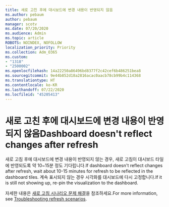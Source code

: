 ```yaml
---
title: 새로 고친 후에 대시보드에 변경 내용이 반영되지 않음
ms.author: pebaum
author: pebaum
manager: scotv
ms.date: 07/20/2020
ms.audience: Admin
ms.topic: article
ROBOTS: NOINDEX, NOFOLLOW
localization_priority: Priority
ms.collection: Adm_O365
ms.custom:
- "1318"
- "2500002"
ms.openlocfilehash: 14a22250a86496bd8377f2c42cef6b486251bea8
ms.sourcegitcommit: 9e44b852d18a2816acac0aacb78cb99b4c114368
ms.translationtype: HT
ms.contentlocale: ko-KR
ms.lasthandoff: 07/22/2020
ms.locfileid: "45205413"
---
```

# <a name="dashboard-doesnt-reflect-changes-after-refresh"></a><span data-ttu-id="6e5fc-102">새로 고친 후에 대시보드에 변경 내용이 반영되지 않음</span><span class="sxs-lookup"><span data-stu-id="6e5fc-102">Dashboard doesn't reflect changes after refresh</span></span>

<span data-ttu-id="6e5fc-103">새로 고침 후에 대시보드에 변경 내용이 반영되지 않는 경우, 새로 고침이 대시보드 타일에 반영되도록 약 10~15분 정도 기다립니다.</span><span class="sxs-lookup"><span data-stu-id="6e5fc-103">If dashboard doesn't reflect changes after refresh, wait about 10-15 minutes for refresh to be reflected in the dashboard tiles.</span></span> <span data-ttu-id="6e5fc-104">계속 표시되지 않는 경우 시각화를 대시보드에 다시 고정합니다.</span><span class="sxs-lookup"><span data-stu-id="6e5fc-104">If it is still not showing up, re-pin the visualization to the dashboard.</span></span>

<span data-ttu-id="6e5fc-105">자세한 내용은 [새로 고침 시나리오 문제 해결](https://docs.microsoft.com/power-bi/refresh-troubleshooting-refresh-scenarios)을 참조하세요.</span><span class="sxs-lookup"><span data-stu-id="6e5fc-105">For more information, see [Troubleshooting refresh scenarios](https://docs.microsoft.com/power-bi/refresh-troubleshooting-refresh-scenarios).</span></span>
